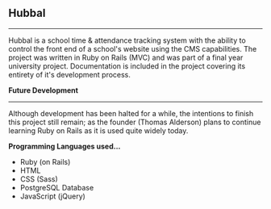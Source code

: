 ## Hubbal ##
----------
Hubbal is a school time & attendance tracking system with the ability to control the front end of a school's website using the CMS capabilities. The project was written in Ruby on Rails (MVC) and was part of a final year university project. Documentation is included in the project covering its entirety of it's development process.

**Future Development**

----------
Although development has been halted for a while, the intentions to finish this project still remain; as the founder (Thomas Alderson) plans to continue learning Ruby on Rails as it is used quite widely today.

**Programming Languages used...**

 - Ruby (on Rails)
 - HTML
 - CSS (Sass)
 - PostgreSQL Database
 - JavaScript (jQuery) 